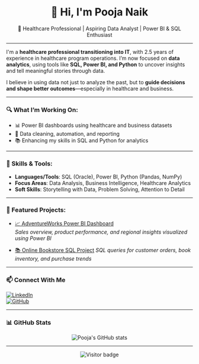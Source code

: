 <h1 align="center">👋 Hi, I'm Pooja Naik</h1>
<p align="center">
  🌟 Healthcare Professional | Aspiring Data Analyst | Power BI & SQL Enthusiast  
</p>

---

I'm a **healthcare professional transitioning into IT**, with 2.5 years of experience in healthcare program operations. I’m now focused on **data analytics**, using tools like **SQL, Power BI, and Python** to uncover insights and tell meaningful stories through data.

I believe in using data not just to analyze the past, but to **guide decisions and shape better outcomes**—especially in healthcare and business.

---

### 🔍 What I’m Working On:
- 📊 Power BI dashboards using healthcare and business datasets  
- 🧹 Data cleaning, automation, and reporting  
- 📚 Enhancing my skills in SQL and Python for analytics  

---

### 💼 Skills & Tools:
- **Languages/Tools**: SQL (Oracle), Power BI, Python (Pandas, NumPy)  
- **Focus Areas**: Data Analysis, Business Intelligence, Healthcare Analytics  
- **Soft Skills**: Storytelling with Data, Problem Solving, Attention to Detail  

---

### 📌 Featured Projects:

- [📈 AdventureWorks Power BI Dashboard](https://github.com/poojanaik1402/AdventureWorks-Powerbi)  
  *Sales overview, product performance, and regional insights visualized using Power BI*

- [📚 Online Bookstore SQL Project](https://github.com/poojanaik1402/Online_Bookstore--SQL) 
  *SQL queries for customer orders, book inventory, and purchase trends*

---

### 📫 Connect With Me

[![LinkedIn](https://img.shields.io/badge/LinkedIn-blue?logo=linkedin&style=flat&logoColor=white)](https://www.linkedin.com/in/poojanaik1402)  
[![GitHub](https://img.shields.io/badge/GitHub-Profile-black?logo=github)](https://github.com/poojanaik1402)

---

### 📊 GitHub Stats

<p align="center">
  <img src="https://github-readme-stats.vercel.app/api?username=poojanaik1402&show_icons=true&theme=radical" alt="Pooja's GitHub stats" />
</p>

---

<p align="center">
  <img src="https://komarev.com/ghpvc/?username=poojanaik1402&label=Profile+Views&color=blue" alt="Visitor badge" />
</p>

